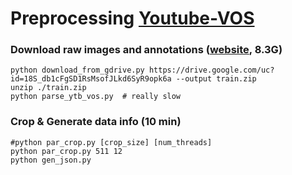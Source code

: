 # Preprocessing [Youtube-VOS](https://youtube-vos.org/dataset/download)

### Download raw images and annotations ([website](https://youtube-vos.org/dataset/download), 8.3G)

````shell
python download_from_gdrive.py https://drive.google.com/uc?id=18S_db1cFgSD1RsMsofJLkd6SyR9opk6a --output train.zip
unzip ./train.zip
python parse_ytb_vos.py  # really slow
````

### Crop & Generate data info (10 min)

````shell
#python par_crop.py [crop_size] [num_threads]
python par_crop.py 511 12
python gen_json.py
````
